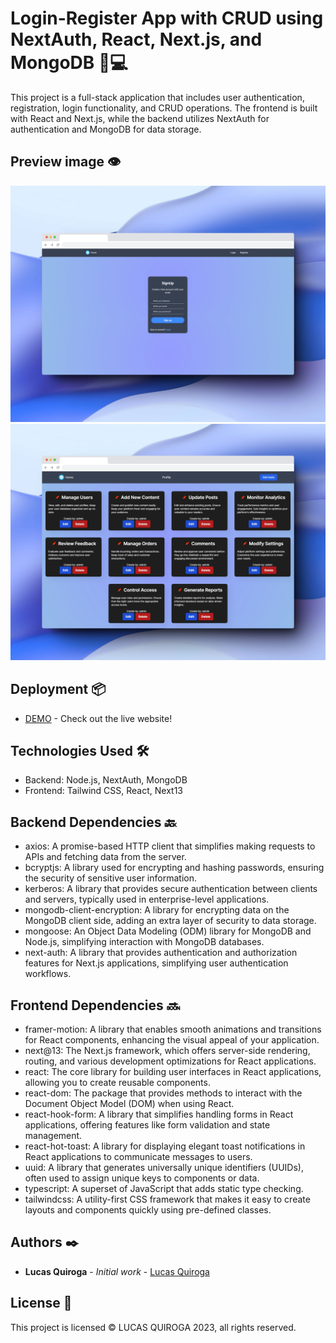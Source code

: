 # Login-Register App with CRUD using NextAuth, React, Next.js, and MongoDB 🔐💻

This project is a full-stack application that includes user authentication, registration, login functionality, and CRUD operations. The frontend is built with React and Next.js, while the backend utilizes NextAuth for authentication and MongoDB for data storage.

## Preview image 👁

![ScreenShot](/public/app1.jpg)
![ScreenShot](/public/app2.jpg)

## Deployment 📦

- [DEMO](https://crud-next13.vercel.app/) - Check out the live website!

## Technologies Used 🛠️

- Backend: Node.js, NextAuth, MongoDB
- Frontend: Tailwind CSS, React, Next13

## Backend Dependencies 🔙

- axios: A promise-based HTTP client that simplifies making requests to APIs and fetching data from the server.
- bcryptjs: A library used for encrypting and hashing passwords, ensuring the security of sensitive user information.
- kerberos: A library that provides secure authentication between clients and servers, typically used in enterprise-level applications.
- mongodb-client-encryption: A library for encrypting data on the MongoDB client side, adding an extra layer of security to data storage.
- mongoose: An Object Data Modeling (ODM) library for MongoDB and Node.js, simplifying interaction with MongoDB databases.
- next-auth: A library that provides authentication and authorization features for Next.js applications, simplifying user authentication workflows.

## Frontend Dependencies 🔜

- framer-motion: A library that enables smooth animations and transitions for React components, enhancing the visual appeal of your application.
- next@13: The Next.js framework, which offers server-side rendering, routing, and various development optimizations for React applications.
- react: The core library for building user interfaces in React applications, allowing you to create reusable components.
- react-dom: The package that provides methods to interact with the Document Object Model (DOM) when using React.
- react-hook-form: A library that simplifies handling forms in React applications, offering features like form validation and state management.
- react-hot-toast: A library for displaying elegant toast notifications in React applications to communicate messages to users.
- uuid: A library that generates universally unique identifiers (UUIDs), often used to assign unique keys to components or data.
- typescript: A superset of JavaScript that adds static type checking.
- tailwindcss: A utility-first CSS framework that makes it easy to create layouts and components quickly using pre-defined classes.

## Authors ✒️

- **Lucas Quiroga** - _Initial work_ - [Lucas Quiroga](https://github.com/Lucas-Quiroga)

## License 📄

This project is licensed © LUCAS QUIROGA 2023, all rights reserved.
